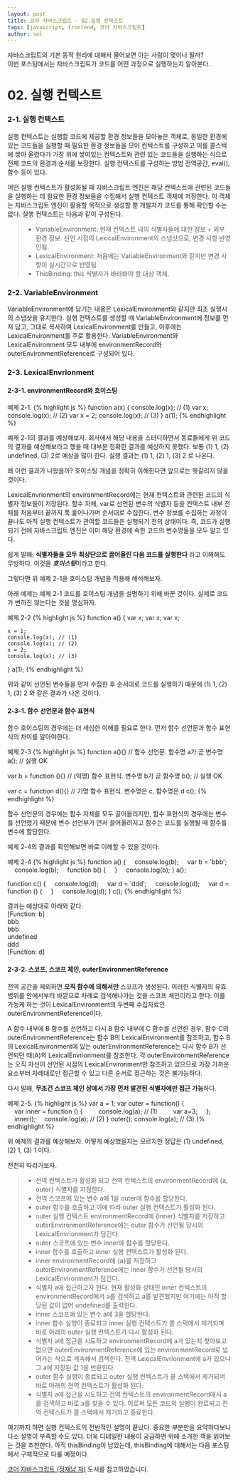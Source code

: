 ```yaml
---
layout: post
title: 코어 자바스크립트 - 02.실행 컨텍스트
tags: [javascript, frontend, 코어 자바스크립트]
author: sol
---
```


자바스크립트의 기본 동작 원리에 대해서 물어보면 아는 사람이 몇이나 될까?<br>
이번 포스팅에서는 자바스크립트가 코드를 어떤 과정으로 실행하는지 알아본다.

# 02. 실행 컨텍스트

### 2-1. 실행 컨텍스트

실행 컨텍스트는 실행할 코드에 제공할 환경 정보들을 모아놓은 객체로, 동일한 환경에 있는 코드들을 실행할 때 필요한 환경 정보들을 모아 컨텍스트를 구성하고 
이를 콜스택에 쌓아 올렸다가 가장 위에 쌓여있는 컨텍스트와 관련 있는 코드들을 실행하는 식으로 전체 코드의 환경과 순서를 보장한다. 
실행 컨텍스트를 구성하는 방법 전역공간, eval(), 함수 등이 있다. 

어떤 실행 컨텍스트가 활성화될 때 자바스크립트 엔진은 해당 컨텍스트에 관련된 코드들을 실행하는 데 필요한 환경 정보들을 수집해서 실행 컨텍스트 객체에 저장한다. 이 객체는 자바스크립트 엔진이 활용할 목적으로 생성할 뿐 개발자가 코드를 통해 확인할 수는 없다. 실행 컨텍스트는 다음과 같이 구성된다.

> - VariableEnvironment: 현재 컨텍스트 내의 식별자들에 대한 정보 + 외부 환경 정보. 선언 시점의 LexicalEnvironment의 스냅샷으로, 변경 사항 반영 안됨.
> - LexicalEnvironment: 처음에는 VariableEnvironment와 같지만 변경 사항이 실시간으로 반영됨.
> - ThisBinding: this 식별자가 바라봐야 할 대상 객체.

### 2-2. VariableEnvironment
VariableEnvironment에 담기는 내용은 LexicalEnvironment와 같지만 최초 실행시의 스냅샷을 유지한다. 실행 컨텍스트를 생성할 때 VariableEnvironment에 정보를 먼저 담고, 그대로 복사하여 LexicalEnvironment를 만들고, 이후에는 LexicalEnvironment를 주로 활용한다.
VariableEnvironment와 LexicalEnvironment 모두 내부에 environmentRecord와 outerEnvironmentReference로 구성되어 있다.

### 2-3. LexicalEnvrionment
#### 2-3-1. environmentRecord와 호이스팅


예제 2-1.
{% highlight js %}
function a(x) {
    console.log(x); // (1)
    var x;
    console.log(x); // (2)
    var x = 2;
    console.log(x); // (3)
}
a(1);
{% endhighlight %}

예제 2-1의 결과를 예상해보자. 회사에서 해당 내용을 스터디하면서 동료들에게 위 코드의 결과를 예상해보라고 했을 때 대부분 정확한 결과를 예상하지 못했다. 보통 (1) 1, (2) undefined, (3) 2로 예상을 많이 한다. 실행 결과는 (1) 1, (2) 1, (3) 2 로 나온다.

왜 이런 결과가 나왔을까? 호이스팅 개념을 정확히 이해한다면 앞으로는 헷갈리지 않을 것이다.

LexicalEnvrionment의 environmentRecord에는 현재 컨텍스트와 관련된 코드의 식별자 정보들이 저장된다. 함수 자체, var로 선언된 변수의 식별자 등을 컨텍스트 내부 전체를 처음부터 끝까지 쭉 훑어나가며 순서대로 수집한다. 변수 정보를 수집하는 과정이 끝나도 아직 실행 컨텍스트가 관여할 코드들은 실행되기 전의 상태이다. 즉, 코드가 실행되기 전에 자바스크립트 엔진은 이미 해당 환경에 속한 코드의 변수명들을 모두 알고 있다.

쉽게 말해, **식별자들을 모두 최상단으로 끌어올린 다음 코드를 실행한다** 라고 이해해도 무방하다. 이것을 ***호이스팅***이라고 한다.

그렇다면 위 예제 2-1을 호이스팅 개념을 적용해 해석해보자.

아래 예제는 예제 2-1 코드를 호이스팅 개념을 설명하기 위해 바꾼 것이다. 실제로 코드가 변하진 않는다는 것을 명심하자.

예제 2-2
{% highlight js %}
function a() {
    var x;
    var x;
    var x;

    x = 1;
    console.log(x); // (1)
    console.log(x); // (2) 
    x = 2;
    console.log(x); // (3)
}
a(1);
{% endhighlight %}

위와 같이 선언된 변수들을 먼저 수집한 후 순서대로 코드를 실행하기 때문에 (1) 1, (2) 1, (3) 2 와 같은 결과가 나온 것이다.


#### 2-3-1. 함수 선언문과 함수 표현식 
함수 호이스팅의 경우에는 더 세심한 이해를 필요로 한다.
먼저 함수 선언문과 함수 표현식의 차이를 알아야한다.

예제 2-3
{% highlight js %}
function a(){}          // 함수 선언문. 함수명 a가 곧 변수명
a(); // 실행 OK

var b = function (){}   // (익명) 함수 표현식. 변수명 b가 곧 함수명
b(); // 실행 OK

var c = function d(){}  // 기명 함수 표현식. 변수명은 c, 함수명은 d
c(); 
{% endhighlight %}

함수 선언문의 경우에는 함수 자체를 모두 끌어올리지만, 함수 표현식의 경우에는 변수를 선언했기 때문에 변수 선언부가 먼저 끌어올려지고 함수는 코드를 실행될 때 함수를 변수에 할당한다.

예제 2-4의 결과를 확인해보면 바로 이해할 수 있을 것이다.

예제 2-4
{% highlight js %}
function a() {
        console.log(b);
        var b = 'bbb';
        console.log(b);
        function b() {
        }
        console.log(b);
    }
a();

function c() {
        console.log(d);
        var d = 'ddd';
        console.log(d);
        var d = function () {
        }
        console.log(d);
    }
c();
{% endhighlight %}

결과는 예상대로 아래와 같다.<br>
[Function: b]<br>
bbb<br>
bbb<br>
undefined<br>
ddd<br>
[Function: d]<br>

#### 2-3-2. 스코프, 스코프 체인, outerEnvironmentReference

전역 공간을 제외하면 **오직 함수에 의해서만** 스코프가 생성된다. 이러한 식별자의 유효범위를 안에서부터 바깥으로 차례로 검색해나가는 것을 스코프 체인이라고 한다. 이를 가능케 하는 것이 LexicalEnvironment의 두변째 수집자료인 outerEnvironmentReference이다.

A 함수 내부에 B 함수를 선언하고 다시 B 함수 내부에 C 함수를 선언한 경우, 함수 C의 outerEnvironmentReference는 함수 B의 LexicalEnvironment를 참조하고, 함수 B의 LexicalEnvironment에 있는 outerEnvironmentReference는 다시 함수 B가 선언되던 때(A)의 LexicalEnvrionment를 참조한다. 각 outerEnvironmentReference는 오직 자신이 선언된 시점의 LexicalEnvironment만 참조하고 있으므로 가장 가까운 요소부터 차례대로만 접근할 수 있고 다른 순서로 접근하는 것은 불가능하다.

다시 말해, **무조건 스코프 체인 상에서 가장 먼저 발견된 식별자에만 접근 가능**하다. 

예제 2-5.
{% highlight js %}
var a = 1;
var outer = function() {
    var inner = function () {
        console.log(a); // (1)
        var a=3;
    };
    inner();
    console.log(a); // (2)
}
outer();
console.log(a); // (3)
{% endhighlight %}

위 예제의 결과를 예상해보자. 어떻게 예상했을지는 모르지만 정답은 (1) undefined, (2) 1, (3) 1 이다.

천천히 따라가보자.
> - 전역 컨텍스트가 활성화 되고 전역 컨텍스트의 environmentRecord에 {a, outer} 식별자를 지정한다.
> - 전역 스코프에 있는 변수 a에 1을 outer에 함수를 할당한다.
> - outer 함수를 호출하고 이에 따라 outer 실행 컨텍스트가 활성화 된다.
> - outer 실행 컨텍스트 environmentRecord에 {inner} 식별자를 저장하고 outerEnvironmentReference에는 outer 함수가 선언될 당시의 LexicalEnvrionment가 담긴다.
> - outer 스코프에 있는 변수 inner에 함수를 할당한다.
> - inner 함수를 호출하고 inner 실행 컨텍스트가 활성화 된다.
> - inner environmentRecord에 {a}를 저장하고 outerEnvironmentReference에는 inner 함수가 선언될 당시의 LexicalEnvironment가 담긴다.
> - 식별자 a에 접근하고자 한다. 현재 활성화 상태인 inner 컨텍스트의 environmentRecord에서 a를 검색하고 a를 발견했지만 여기에는 아직 할당된 값이 없어 undefined를 출력한다.
> - inner 스코프에 있는 변수 a에 3을 할당한다.
> - inner 함수 실행이 종료되고 inner 실행 컨텍스트가 콜 스택에서 제거되며 바로 아래의 outer 실행 컨텍스트가 다시 활성화 된다.
> - 식별자 a에 접근을 시도하고 environmentRecord에 a가 있는지 찾아보고 없으면 outerEnvironmentReference에 있는 environmentRecord로 넘어가는 식으로 계속해서 검색한다. 전역 LexicalEnvrionment에 a가 있으니 그 a에 저장된 값 1을 반환한다.
> - outer 함수 실행이 종료되고 outer 실행 컨텍스트가 콜 스택에서 제거되며 바로 아래의 전역 컨텍스트가 활성화 된다.
> - 식별자 a에 접근을 시도하고 전역 컨텍스트의 environmentRecord에서 a를 검색하고 바로 a를 찾을 수 있다. 이로써 모든 코드의 실행이 완료되고 전역 컨텍스트가 콜 스택에서 제거되고 종료한다.


여기까지 하면 실행 컨텍스트의 전반적인 설명이 끝났다. 중요한 부분만을 요약하다보니 다소 설명이 부족할 수도 있다. 더욱 디테일한 내용이 궁금하면 위에 소개한 책을 읽어보는 것을 추천한다. 아직 thisBinding이 남았는데, thisBinding에 대해서는 다음 포스팅에서 구체적으로 다룰 예정이다.

 [코어 자바스크립트 (정재남 저)](http://www.yes24.com/Product/Goods/78586788) 도서를 참고하였습니다.
<br><br>  


